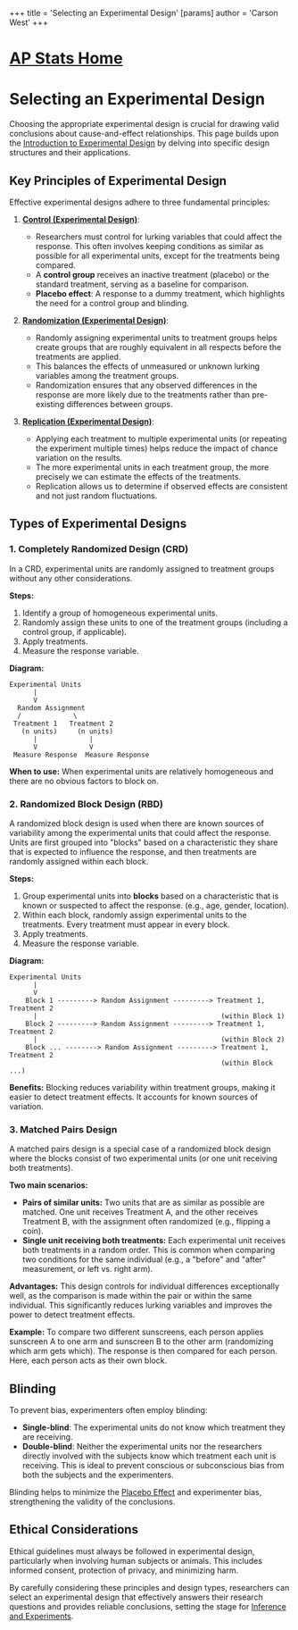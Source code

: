 +++
 title = 'Selecting an Experimental Design'
[params]
	author = 'Carson West'
+++
# [AP Stats Home](./../ap-stats-home/)
# Selecting an Experimental Design

Choosing the appropriate experimental design is crucial for drawing valid conclusions about cause-and-effect relationships. This page builds upon the [Introduction to Experimental Design](./../introduction-to-experimental-design/) by delving into specific design structures and their applications.

## Key Principles of Experimental Design

Effective experimental designs adhere to three fundamental principles:

1.  **[Control (Experimental Design)](./../control-(experimental-design)/)**:
    *   Researchers must control for lurking variables that could affect the response. This often involves keeping conditions as similar as possible for all experimental units, except for the treatments being compared.
    *   A **control group** receives an inactive treatment (placebo) or the standard treatment, serving as a baseline for comparison.
    *   **Placebo effect**: A response to a dummy treatment, which highlights the need for a control group and blinding.

2.  **[Randomization (Experimental Design)](./../randomization-(experimental-design)/)**:
    *   Randomly assigning experimental units to treatment groups helps create groups that are roughly equivalent in all respects before the treatments are applied.
    *   This balances the effects of unmeasured or unknown lurking variables among the treatment groups.
    *   Randomization ensures that any observed differences in the response are more likely due to the treatments rather than pre-existing differences between groups.

3.  **[Replication (Experimental Design)](./../replication-(experimental-design)/)**:
    *   Applying each treatment to multiple experimental units (or repeating the experiment multiple times) helps reduce the impact of chance variation on the results.
    *   The more experimental units in each treatment group, the more precisely we can estimate the effects of the treatments.
    *   Replication allows us to determine if observed effects are consistent and not just random fluctuations.

## Types of Experimental Designs

### 1. Completely Randomized Design (CRD)

In a CRD, experimental units are randomly assigned to treatment groups without any other considerations.

**Steps:**

1.  Identify a group of homogeneous experimental units.
2.  Randomly assign these units to one of the treatment groups (including a control group, if applicable).
3.  Apply treatments.
4.  Measure the response variable.

**Diagram:**

```
Experimental Units
      |
      V
  Random Assignment
  /             \
 Treatment 1   Treatment 2
   (n units)     (n units)
      |             |
      V             V
 Measure Response  Measure Response
```

**When to use:** When experimental units are relatively homogeneous and there are no obvious factors to block on.

### 2. Randomized Block Design (RBD)

A randomized block design is used when there are known sources of variability among the experimental units that could affect the response. Units are first grouped into "blocks" based on a characteristic they share that is expected to influence the response, and then treatments are randomly assigned within each block.

**Steps:**

1.  Group experimental units into **blocks** based on a characteristic that is known or suspected to affect the response. (e.g., age, gender, location).
2.  Within each block, randomly assign experimental units to the treatments. Every treatment must appear in every block.
3.  Apply treatments.
4.  Measure the response variable.

**Diagram:**

```
Experimental Units
      |
      V
    Block 1 ---------> Random Assignment ---------> Treatment 1, Treatment 2
      |                                              (within Block 1)
    Block 2 ---------> Random Assignment ---------> Treatment 1, Treatment 2
      |                                              (within Block 2)
    Block ... --------> Random Assignment ---------> Treatment 1, Treatment 2
                                                     (within Block ...)
```

**Benefits:** Blocking reduces variability within treatment groups, making it easier to detect treatment effects. It accounts for known sources of variation.

### 3. Matched Pairs Design

A matched pairs design is a special case of a randomized block design where the blocks consist of two experimental units (or one unit receiving both treatments).

**Two main scenarios:**

*   **Pairs of similar units:** Two units that are as similar as possible are matched. One unit receives Treatment A, and the other receives Treatment B, with the assignment often randomized (e.g., flipping a coin).
*   **Single unit receiving both treatments:** Each experimental unit receives both treatments in a random order. This is common when comparing two conditions for the same individual (e.g., a "before" and "after" measurement, or left vs. right arm).

**Advantages:** This design controls for individual differences exceptionally well, as the comparison is made within the pair or within the same individual. This significantly reduces lurking variables and improves the power to detect treatment effects.

**Example:**
To compare two different sunscreens, each person applies sunscreen A to one arm and sunscreen B to the other arm (randomizing which arm gets which). The response is then compared for each person. Here, each person acts as their own block.

## Blinding

To prevent bias, experimenters often employ blinding:

*   **Single-blind**: The experimental units do not know which treatment they are receiving.
*   **Double-blind**: Neither the experimental units nor the researchers directly involved with the subjects know which treatment each unit is receiving. This is ideal to prevent conscious or subconscious bias from both the subjects and the experimenters.

Blinding helps to minimize the [Placebo Effect](./../placebo-effect/) and experimenter bias, strengthening the validity of the conclusions.

## Ethical Considerations

Ethical guidelines must always be followed in experimental design, particularly when involving human subjects or animals. This includes informed consent, protection of privacy, and minimizing harm.

By carefully considering these principles and design types, researchers can select an experimental design that effectively answers their research questions and provides reliable conclusions, setting the stage for [Inference and Experiments](./../inference-and-experiments/).